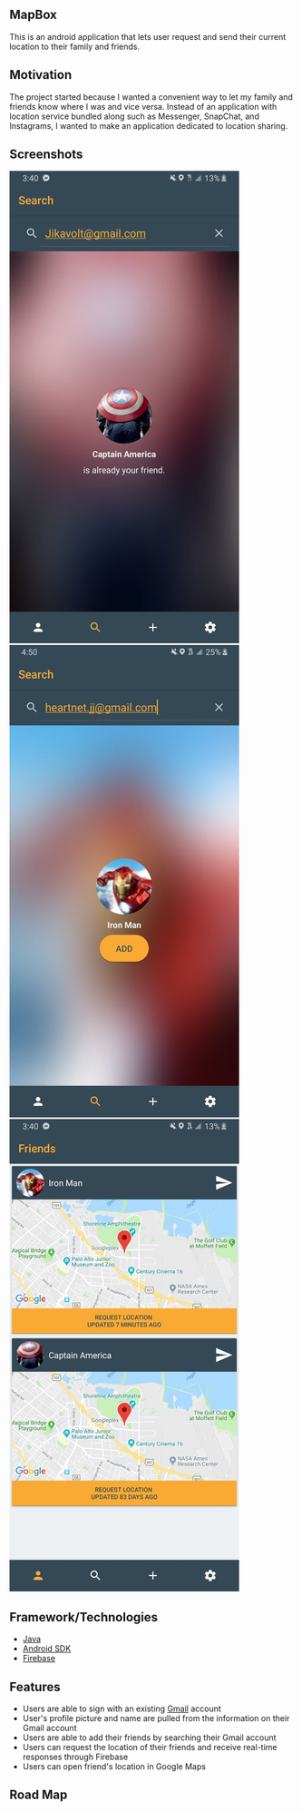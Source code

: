 ## MapBox
This is an android application that lets user request and send their current location to their family and friends.

## Motivation
The project started because I wanted a convenient way to let my family and friends know where I was and vice versa. Instead of an application with location service bundled along such as Messenger, SnapChat, and Instagrams, I wanted to make an application dedicated to location sharing.

## Screenshots
![](./screenshots/ss1.jpg)
![](./screenshots/ss2.jpg)
![](./screenshots/ss3.jpg)

## Framework/Technologies
- [Java](https://www.java.com/en/)
- [Android SDK](https://developer.android.com/studio)
- [Firebase](https://firebase.google.com/)

## Features
- Users are able to sign with an existing [Gmail](http://gmail.com) account
- User's profile picture and name are pulled from the information on their Gmail account
- Users are able to add their friends by searching their Gmail account
- Users can request the location of their friends and receive real-time responses through Firebase
- Users can open friend's location in Google Maps

## Road Map
